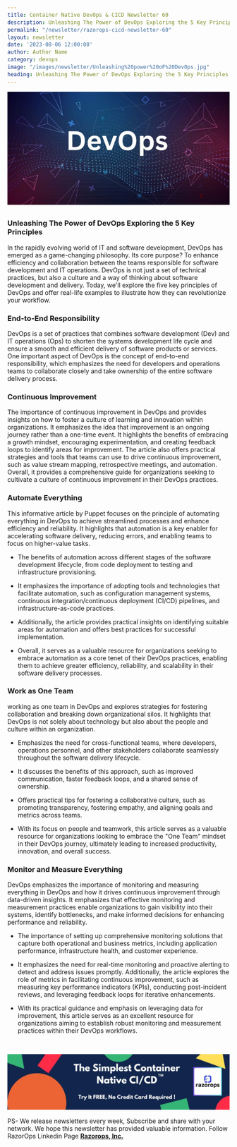 ```yaml
---
title: Container Native DevOps & CICD Newsletter 60
description: Unleashing The Power of DevOps Exploring the 5 Key Principles 
permalink: "/newsletter/razorops-cicd-newsletter-60"
layout: newsletter
date: '2023-08-06 12:00:00'
author: Author Name
category: devops
image: "/images/newsletter/Unleashing%20power%20oF%20DevOps.jpg"
heading: Unleashing The Power of DevOps Exploring the 5 Key Principles 
---
```


![](/images/newsletter/Unleashing%20power%20oF%20DevOps.jpg)
<br>

### <b>Unleashing The Power of DevOps Exploring the 5 Key Principles</b>

In the rapidly evolving world of IT and software development, DevOps has emerged as a game-changing philosophy. Its core purpose? To enhance efficiency and collaboration between the teams responsible for software development and IT operations.
DevOps is not just a set of technical practices, but also a culture and a way of thinking about software development and delivery. Today, we'll explore the five key principles of DevOps and offer real-life examples to illustrate how they can revolutionize your workflow.

### End-to-End Responsibility 

DevOps is a set of practices that combines software development (Dev) and IT operations (Ops) to shorten the systems development life cycle and ensure a smooth and efficient delivery of software products or services. One important aspect of DevOps is the concept of end-to-end responsibility, which emphasizes the need for developers and operations teams to collaborate closely and take ownership of the entire software delivery process.

### Continuous Improvement 

The importance of continuous improvement in DevOps and provides insights on how to foster a culture of learning and innovation within organizations. It emphasizes the idea that improvement is an ongoing journey rather than a one-time event. It highlights the benefits of embracing a growth mindset, encouraging experimentation, and creating feedback loops to identify areas for improvement. The article also offers practical strategies and tools that teams can use to drive continuous improvement, such as value stream mapping, retrospective meetings, and automation. Overall, it provides a comprehensive guide for organizations seeking to cultivate a culture of continuous improvement in their DevOps practices.

### Automate Everything

This informative article by Puppet focuses on the principle of automating everything in DevOps to achieve streamlined processes and enhance efficiency and reliability. It highlights that automation is a key enabler for accelerating software delivery, reducing errors, and enabling teams to focus on higher-value tasks. 

* The benefits of automation across different stages of the software development lifecycle, from code deployment to testing and infrastructure provisioning. 

* It emphasizes the importance of adopting tools and technologies that facilitate automation, such as configuration management systems, continuous integration/continuous deployment (CI/CD) pipelines, and infrastructure-as-code practices. 

* Additionally, the article provides practical insights on identifying suitable areas for automation and offers best practices for successful implementation.

* Overall, it serves as a valuable resource for organizations seeking to embrace automation as a core tenet of their DevOps practices, enabling them to achieve greater efficiency, reliability, and scalability in their software delivery processes.

### Work as One Team

working as one team in DevOps and explores strategies for fostering collaboration and breaking down organizational silos. It highlights that DevOps is not solely about technology but also about the people and culture within an organization. 

* Emphasizes the need for cross-functional teams, where developers, operations personnel, and other stakeholders collaborate seamlessly throughout the software delivery lifecycle.

* It discusses the benefits of this approach, such as improved communication, faster feedback loops, and a shared sense of ownership.

* Offers practical tips for fostering a collaborative culture, such as promoting transparency, fostering empathy, and aligning goals and metrics across teams. 

* With its focus on people and teamwork, this article serves as a valuable resource for organizations looking to embrace the "One Team" mindset in their DevOps journey, ultimately leading to increased productivity, innovation, and overall success.

### Monitor and Measure Everything

DevOps emphasizes the importance of monitoring and measuring everything in DevOps and how it drives continuous improvement through data-driven insights. It emphasizes that effective monitoring and measurement practices enable organizations to gain visibility into their systems, identify bottlenecks, and make informed decisions for enhancing performance and reliability. 

* The importance of setting up comprehensive monitoring solutions that capture both operational and business metrics, including application performance, infrastructure health, and customer experience. 

* It emphasizes the need for real-time monitoring and proactive alerting to detect and address issues promptly. Additionally, the article explores the role of metrics in facilitating continuous improvement, such as measuring key performance indicators (KPIs), conducting post-incident reviews, and leveraging feedback loops for iterative enhancements. 

* With its practical guidance and emphasis on leveraging data for improvement, this article serves as an excellent resource for organizations aiming to establish robust monitoring and measurement practices within their DevOps workflows.
<br>

![Logo](/images/newsletter/simplest%20native%20cicd%20logo.jpg) 


PS- We release newsletters every week,  Subscribe and share with your network. We hope this newsletter has provided valuable information. Follow RazorOps Linkedin Page **[Razorops, Inc.](https://www.linkedin.com/company/razorops/)**